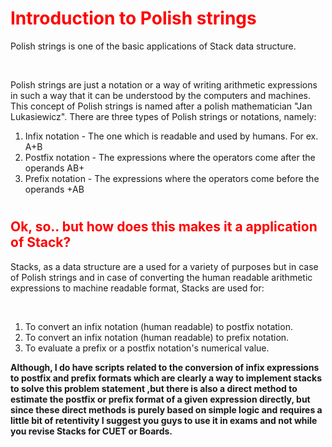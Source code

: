 # <h1 style="color: red">Introduction to Polish strings</h1>

<p>Polish strings is one of the basic applications of Stack data structure.</p>
<br>
<p>Polish strings are just a notation or a way of writing arithmetic expressions in such a way that it can
be understood by the computers and machines. This concept of Polish strings is named after a polish
mathematician "Jan Lukasiewicz". There are three types of Polish strings or notations, namely:</p> 

<ol>
    <li>Infix notation - The one which is readable and used by humans. For ex. A+B</li>
    <li>Postfix notation - The expressions where the operators come after the operands AB+</li>
    <li>Prefix notation - The expressions where the operators come before the operands +AB</li>
</ol>

# <h2 style="color: red">Ok, so.. but how does this makes it a application of Stack?</h2>
<p>Stacks, as a data structure are a used for a variety of purposes but in case of Polish strings and in 
case of converting the human readable arithmetic expressions to machine readable format, Stacks are used for: </p>
<br>
<ol>
    <li>To convert an infix notation (human readable) to postfix notation.</li>
    <li>To convert an infix notation (human readable) to prefix notation.</li>
    <li>To evaluate a prefix or a postfix notation's numerical value.</li>
</ol>
<p><b>Although, I do have scripts related to the conversion of infix expressions to postfix and prefix formats 
which are clearly a way to implement stacks to solve this problem statement ,but there is also a direct 
method to estimate the postfix or prefix format of a given expression directly, but since these direct
methods is purely based on simple logic and requires a little bit of retentivity I suggest you guys to use
it in exams and not while you revise Stacks for CUET or Boards.</b></p>